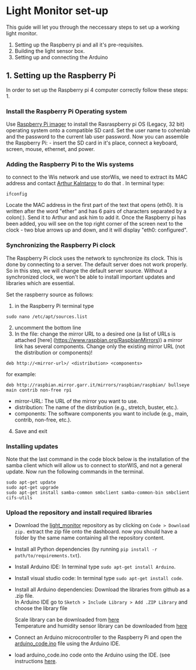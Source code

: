# Light Monitor set-up
This guide will let you through the neccessary steps to set up a working light monitor.
1. Setting up the Raspberry pi and all it's pre-requisites.
2. Building the light sensor box.
3. Setting up and connecting the Arduino

## 1. Setting up the Raspberry Pi 
In order to set up the Raspberry pi 4 computer correctly follow these steps:
1. 


### Install the Raspberry Pi Operating system 
  Use [Raspberry Pi imager](https://www.raspberrypi.com/software/) to install the Rasraspberry pi OS (Legacy, 32 bit) operating system onto a compatible SD card.
  Set the user name to cohenlab and the password to the current lab user password.
  Now you can assemble the Raspberry Pi:  - insert the SD card in it's place, connect a keyboard, screen, mouse, ethernet, and power.

### Adding the Raspberry Pi to the Wis systems
to connect to the Wis network and use storWis, we need to extract its MAC address and contact [Arthur Kalntarov](artur.kalantarov@weizmann.ac.il) to do that .
In terminal type:
```
ifconfig
```
Locate the MAC address in the first part of the text that opens (eth0). It is written after the word "ether" and has 6 pairs of characters separated by a colon(:).
Send it to Arthur and ask him to add it.
Once the Raspberry pi has been added, you will see on the top right corner of the screen next to the clock - two blue arrows up and down, and it will display "eth0: configured".

### Synchronizing the Raspberry Pi clock
  The Raspberry Pi clock uses the network to synchronize its clock. This is done by connecting to a server. The default server does not work properly. 
  So in this step, we will change the default server source. 
  Without a synchronized clock, we won't be able to install important updates and libraries which are essential.
  
Set the raspberry source as follows:
1. in the Raspberry Pi terminal type 
```
sudo nano /etc/apt/sources.list
```
2.  uncomment the bottom line 
3. In the file: change the mirror URL to a desired one (a list  of URLs is attached [here] (https://www.raspbian.org/RaspbianMirrors))
a mirror link has several components. Change only the existing  mirror URL (not the distribution or components)! 
```
deb http://<mirror-url>/ <distribution> <components>
```
for example:
```
deb http://raspbian.mirror.garr.it/mirrors/raspbian/raspbian/ bullseye main contrib non-free rpi

```
- mirror-URL: The URL of the mirror you want to use.
- distribution: The name of the distribution (e.g., stretch, buster, etc.).
- components: The software components you want to include (e.g., main, contrib, non-free, etc.).

4. Save and exit

### Installing updates 
Note that the last command in the code block below is the installation of the samba client which will allow us to connect to storWIS, and not a general update.
  Now run the following commands in the terminal.
  ```
  sudo apt-get update
  sudo apt-get upgrade 
  sudo apt-get install samba-common smbclient samba-common-bin smbclient  cifs-utils

  ```

### Upload the repository and install required libraries

* Download the [light_monitor](https://github.com/NeuralSyntaxLab/acoustic_chamber_environment_control/tree/main)  repository as by clicking on `Code > Download zip.` extract the zip file onto the dashboard.
  now you should have a folder by the same name containing all the repository content.

* Install all Python dependencies (by running `pip install -r path/to/requirements.txt`). 
* Install Arduino IDE: In terminal type `sudo apt-get install Arduino`.
* Install visual studio code: In terminal type `sudo apt-get install code`.
* Install all Arduino dependencies: Download the libraries from github as a .zip file.  
    In Arduino IDE go to `Sketch > Include Library > Add .ZIP Library` and choose the library file 

  Scale library can be downloaded from [here](https://github.com/sparkfun/SparkFun_Qwiic_Scale_NAU7802_Arduino_Library)  
  Temperature and humidity sensor library can be downloaded from [here](https://github.com/CainZ/DHT)  

* Connect an Arduino microcontroller to the Raspberry Pi and open the [arduino_code.ino](https://github.com/NeuralSyntaxLab/acoustic_chamber_environment_control/blob/main/arduino_code/arduino_code.ino) file using the Arduino IDE. 
* load arduino_code.ino code onto the Arduino using the IDE. (see instructions [here](https://docs.arduino.cc/learn/starting-guide/the-arduino-software-ide).

